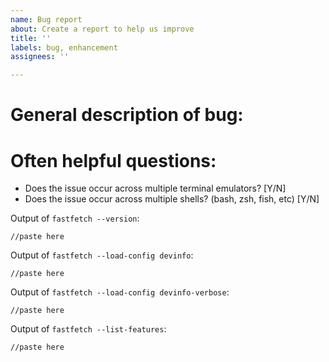 ```yaml
---
name: Bug report
about: Create a report to help us improve
title: ''
labels: bug, enhancement
assignees: ''

---
```


# General description of bug:


# Often helpful questions:
* Does the issue occur across multiple terminal emulators? [Y/N]
* Does the issue occur across multiple shells? (bash, zsh, fish, etc) [Y/N]

Output of `fastfetch --version`:
```
//paste here
```

Output of `fastfetch --load-config devinfo`:
```
//paste here
```

Output of `fastfetch --load-config devinfo-verbose`:
<!--
Note that this output will contain you public IP. If it is not relevant for the issue, feel free to remove it before uploading.
-->
```
//paste here
```

Output of `fastfetch --list-features`:
```
//paste here
```

<!--
If you get the following error: `Error: couldn't find config: [...]`, copy the files in [presets](../../presets/) to `/usr/share/fastfetch/presets/` or `~/.local/share/fastfetch/presets/`.
If this isn't possible (or too much work) for you, post the output of `fastfetch --show-errors --recache --multithreading false --disable-linewrap false`. 
-->
